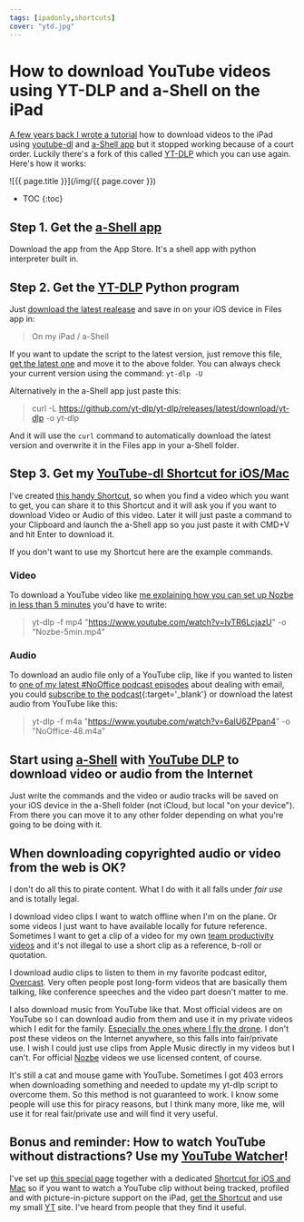 ```yaml
---
tags: [ipadonly,shortcuts]
cover: "ytd.jpg"
---
```


# How to download YouTube videos using YT-DLP and a-Shell on the iPad

[A few years back I wrote a tutorial](/youtube-dl/) how to download videos to the iPad using [youtube-dl](https://yt-dl.org/) and [a-Shell app][a] but it stopped working because of a court order. Luckily there's a fork of this called [YT-DLP][d] which you can use again. Here's how it works:

<!--More-->

![{{ page.title }}](/img/{{ page.cover }})

* TOC
{:toc}

## Step 1. Get the [a-Shell app][a]

Download the app from the App Store. It's a shell app with python interpreter built in.

## Step 2. Get the [YT-DLP][d] Python program

Just [download the latest realease][r] and save in on your iOS device in Files app in:

> On my iPad / a-Shell

If you want to update the script to the latest version, just remove this file, [get the latest one][r] and move it to the above folder. You can always check your current version using the command: `yt-dlp -U`

Alternatively in the a-Shell app just paste this:

> curl -L https://github.com/yt-dlp/yt-dlp/releases/latest/download/yt-dlp -o yt-dlp

And it will use the `curl` command to automatically download the latest version and overwrite it in the Files app in your a-Shell folder.

## Step 3. Get my [YouTube-dl Shortcut for iOS/Mac][s]

I've created [this handy Shortcut][s], so when you find a video which you want to get, you can share it to this Shortcut and it will ask you if you want to download Video or Audio of this video. Later it will just paste a command to your Clipboard and launch the a-Shell app so you just paste it with CMD+V and hit Enter to download it.

If you don't want to use my Shortcut here are the example commands.

### Video

To download a YouTube video like [me explaining how you can set up Nozbe in less than 5 minutes](/nozbe-5min/) you'd have to write:

> yt-dlp -f mp4 "https://www.youtube.com/watch?v=IvTR6LcjazU" -o "Nozbe-5min.mp4"

### Audio

To download an audio file only of a YouTube clip, like if you wanted to listen to [one of my latest #NoOffice podcast episodes](/noofficefm-48) about dealing with email, you could [subscribe to the podcast](https://nooffice.fm){:target='_blank'} or download the latest audio from YouTube like this:

> yt-dlp -f m4a "https://www.youtube.com/watch?v=6aIU6ZPpan4" -o "NoOffice-48.m4a"

## Start using [a-Shell][a] with [YouTube DLP][d] to download video or audio from the Internet

Just write the commands and the video or audio tracks will be saved on your iOS device in the a-Shell folder (not iCloud, but local "on your device"). From there you can move it to any other folder depending on what you're going to be doing with it.

## When downloading copyrighted audio or video from the web is OK?

I don't do all this to pirate content. What I do with it all falls under *fair use* and is totally legal.

I download video clips I want to watch offline when I'm on the plane. Or some videos I just want to have available locally for future reference. Sometimes I want to get a clip of a video for my own [team productivity videos](/vlog) and it's not illegal to use a short clip as a reference, b-roll or quotation.

I download audio clips to listen to them in my favorite podcast editor, [Overcast](https://overcast.fm/). Very often people post long-form videos that are basically them talking, like conference speeches and the video part doesn't matter to me.

I also download music from YouTube like that. Most official videos are on YouTube so I can download audio from them and use it in my private videos which I edit for the family. [Especially the ones where I fly the drone](/drone/). I don't post these videos on the Internet anywhere, so this falls into fair/private use. I wish I could just use clips from Apple Music directly in my videos but I can't. For official [Nozbe](/nozbe/) videos we use licensed content, of course.

It's still a cat and mouse game with YouTube. Sometimes I got 403 errors when downloading something and needed to update my yt-dlp script to overcome them. So this method is not guaranteed to work. I know some people will use this for piracy reasons, but I think many more, like me, will use it for real fair/private use and will find it very useful.

## Bonus and reminder: How to watch YouTube without distractions? Use my [YouTube Watcher](/yt/)!

I've set up [this special page](/yt/) together with a dedicated [Shortcut for iOS and Mac][sy] so if you want to watch a YouTube clip without being tracked, profiled and with picture-in-picture support on the iPad, [get the Shortcut][sy] and use my small [YT](/yt) site. I've heard from people that they find it useful.


[sy]: https://www.icloud.com/shortcuts/56ebe64991fc441ea1bf0d4b52eaa2dd
[r]: https://github.com/yt-dlp/yt-dlp/releases/latest/download/yt-dlp
[d]: https://github.com/yt-dlp/yt-dlp
[s]: https://www.icloud.com/shortcuts/2deca4dcb2d94e7e83eab56a340cac08
[a]: https://apps.apple.com/us/app/a-shell/id1473805438

[n]: https://michael.gratis/nozbe
[np]: https://michael.gratis/nozbepersonal